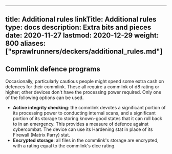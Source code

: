 
---
title: Additional rules
linkTitle: Additional rules
type: docs
description: Extra bits and pieces
date: 2020-11-27
lastmod: 2020-12-29
weight: 800
aliases: ["sprawlrunners/deckers/additional_rules.md"]
---

## Commlink defence programs

Occasionally, particularly cautious people might spend some extra cash on defences for their commlink. These all require a commlink of d8 rating or higher; other devices don't have the processing power required. Only one of the following options can be used.

* **Active integrity checking**: the commlink devotes a significant portion of its processing power to conducting internal scans, and a significant portion of its storage to storing known-good states that it can roll back to in an emergency. This provides a measure of defence against cybercombat. The device can use its Hardening stat in place of its Firewall (Matrix Parry) stat. 
* **Encrypted storage**: all files in the commlink's storage are encrypted, with a rating equal to the commlink's dice rating.
